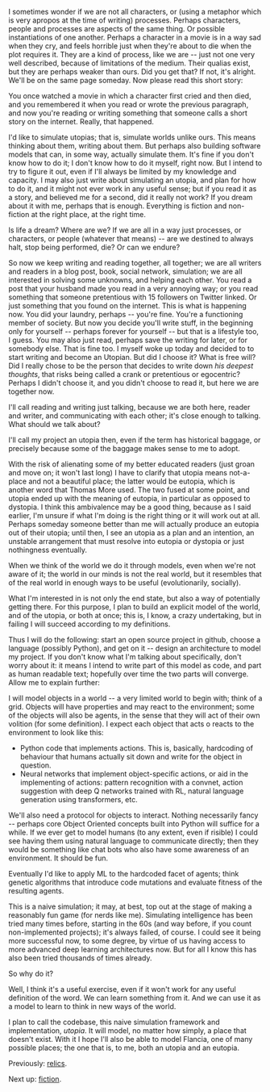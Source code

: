 <!--
.. title: Simulation
.. slug: simulation
.. date: 2019-08-27 15:52:07 UTC+02:00
.. tags:
.. category: 
.. link: 
.. description: 
.. type: text
.. status: draft
-->

I sometimes wonder if we are not all characters, or (using a metaphor which is very apropos at the time of writing) processes. Perhaps characters, people and processes are aspects of the same thing. Or possible instantiations of one another. Perhaps a character in a movie is in a way sad when they cry, and feels horrible just when they're about to die when the plot requires it. They are a kind of process, like we are -- just not one very well described, because of limitations of the medium. Their qualias exist, but they are perhaps weaker than ours. Did you get that? If not, it's alright. We'll be on the same page someday. Now please read this short story:

You once watched a movie in which a character first cried and then died, and you remembered it when you read or wrote the previous paragraph, and now you're reading or writing something that someone calls a short story on the internet. Really, that happened. 

I'd like to simulate utopias; that is, simulate worlds unlike ours. This means thinking about them, writing about them. But perhaps also building software models that can, in some way, actually simulate them. It's fine if you don't know how to do it; I don't know how to do it myself, right now. But I intend to try to figure it out, even if I'll always be limited by my knowledge and capacity. I may also just write about simulating an utopia, and plan for how to do it, and it might not ever work in any useful sense; but if you read it as a story, and believed me for a second, did it really not work? If you dream about it with me, perhaps that is enough. Everything is fiction and non-fiction at the right place, at the right time.

Is life a dream? Where are we? If we are all in a way just processes, or characters, or people (whatever that means) -- are we destined to always halt, stop being performed, die? Or can we endure?

So now we keep writing and reading together, all together; we are all writers and readers in a blog post, book, social network, simulation; we are all interested in solving some unknowns, and helping each other. You read a post that your husband made you read in a very annoying way; or you read something that someone pretentious with 15 followers on Twitter linked. Or just something that you found on the internet. This is what is happening now. You did your laundry, perhaps -- you're fine. You're a functioning member of society. But now you decide you'll write stuff, in the beginning only for yourself -- perhaps forever for yourself -- but that is a lifestyle too, I guess. You may also just read, perhaps save the writing for later, or for somebody else. That is fine too. I myself woke up today and decided to to start writing and become an Utopian. But did I choose it? What is free will? Did I really chose to be the person that decides to write down *his deepest thoughts*, that risks being called a crank or pretentious or egocentric? Perhaps I didn't choose it, and you didn't choose to read it, but here we are together now.

I'll call reading and writing just talking, because we are both here, reader and writer, and communicating with each other; it's close enough to talking. What should we talk about?

I'll call my project an utopia then, even if the term has historical baggage, or precisely because some of the baggage makes sense to me to adopt.

With the risk of alienating some of my better educated readers (just groan and move on; it won't last long) I have to clarify that utopia means not-a-place and not a beautiful place; the latter would be eutopia, which is another word that Thomas More used. The two fused at some point, and utopia ended up with the meaning of eutopia, in particular as opposed to dystopia. I think this ambivalence may be a good thing, because as I said earlier, I'm unsure if what I'm doing is the right thing or it will work out at all. Perhaps someday someone better than me will actually produce an eutopia out of their utopia; until then, I see an utopia as a plan and an intention, an unstable arrangement that must resolve into eutopia or dystopia or just nothingness eventually.

When we think of the world we do it through models, even when we're not aware of it; the world in our minds is not the real world, but it resembles that of the real world in enough ways to be useful (evolutionarily, socially).

What I'm interested in is not only the end state, but also a way of potentially getting there. For this purpose, I plan to build an explicit model of the world, and of the utopia, or both at once; this is, I know, a crazy undertaking, but in failing I will succeed according to my definitions.

Thus I will do the following: start an open source project in github, choose a language (possibly Python), and get on it -- design an architecture to model my project. If you don't know what I'm talking about specifically, don't worry about it: it means I intend to write part of this model as code, and part as human readable text; hopefully over time the two parts will converge. Allow me to explain further:

I will model objects in a world -- a very limited world to begin with; think of a grid. Objects will have properties and may react to the environment; some of the objects will also be agents, in the sense that they will act of their own volition (for some definition). I expect each object that acts o reacts to the environment to look like this:

 - Python code that implements actions. This is, basically, hardcoding of behaviour that humans actually sit down and write for the object in question.
 - Neural networks that implement object-specific actions, or aid in the implementing of actions: pattern recognition with a convnet, action suggestion with deep Q networks trained with RL, natural language generation using transformers, etc.

We'll also need a protocol for objects to interact. Nothing necessarily fancy -- perhaps core Object Oriented concepts built into Python will suffice for a while. If we ever get to model humans (to any extent, even if risible) I could see having them using natural language to communicate directly; then they would be something like chat bots who also have some awareness of an environment. It should be fun.

Eventually I'd like to apply ML to the hardcoded facet of agents; think genetic algorithms that introduce code mutations and evaluate fitness of the resulting agents.

This is a naive simulation; it may, at best, top out at the stage of making a reasonably fun game (for nerds like me). Simulating intelligence has been tried many times before, starting in the 60s (and way before, if you count non-implemented projects); it's always failed, of course. I could see it being more successful now, to some degree, by virtue of us having access to more advanced deep learning architectures now. But for all I know this has also been tried thousands of times already.

So why do it?  

Well, I think it's a useful exercise, even if it won't work for any useful definition of the word. We can learn something from it. And we can use it as a model to learn to think in new ways of the world.

I plan to call the codebase, this naive simulation framework and implementation, *utopia*. It will model, no matter how simply, a place that doesn't exist. With it I hope I'll also be able to model Flancia, one of many possible places; the one that is, to me, both an utopia and an eutopia.

Previously: [relics](/relics).

Next up: [fiction](/fiction).
